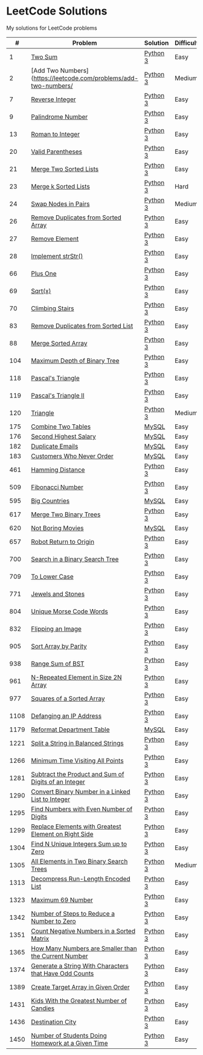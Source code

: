 # LeetCode Solutions
My solutions for LeetCode problems

|#|Problem|Solution|Difficulty|
|-|-------|--------|----------|
|1|[Two Sum](https://leetcode.com/problems/two-sum/)|[Python 3](./python/problem-0001.py)|Easy|
|2|[Add Two Numbers](https://leetcode.com/problems/add-two-numbers/|[Python 3](./python/problem-0002.py)|Medium|
|7|[Reverse Integer](https://leetcode.com/problems/reverse-integer/)|[Python 3](./python/problem-0007.py)|Easy|
|9|[Palindrome Number](https://leetcode.com/problems/palindrome-number/)|[Python 3](./python/problem-0009.py)|Easy|
|13|[Roman to Integer](https://leetcode.com/problems/roman-to-integer/)|[Python 3](./python/problem-0013.py)|Easy|
|20|[Valid Parentheses](https://leetcode.com/problems/valid-parentheses/)|[Python 3](./python/problem-0020.py)|Easy|
|21|[Merge Two Sorted Lists](https://leetcode.com/problems/merge-two-sorted-lists/)|[Python 3](./python/problem-0021.py)|Easy|
|23|[Merge k Sorted Lists](https://leetcode.com/problems/merge-k-sorted-lists/)|[Python 3](./python/problem-0023.py)|Hard|
|24|[Swap Nodes in Pairs](https://leetcode.com/problems/swap-nodes-in-pairs/)|[Python 3](./python/problem-0024.py)|Medium|
|26|[Remove Duplicates from Sorted Array](https://leetcode.com/problems/remove-duplicates-from-sorted-array/)|[Python 3](./python/problem-0026.py)|Easy|
|27|[Remove Element](https://leetcode.com/problems/remove-element/)|[Python 3](./python/problem-0027.py)|Easy|
|28|[Implement strStr()](https://leetcode.com/problems/implement-strstr/)|[Python 3](./python/problem-0028.py)|Easy|
|66|[Plus One](https://leetcode.com/problems/plus-one/)|[Python 3](./python/problem-0066.py)|Easy|
|69|[Sqrt(x)](https://leetcode.com/problems/sqrtx/)|[Python 3](./python/problem-0069.py)|Easy|
|70|[Climbing Stairs](https://leetcode.com/problems/climbing-stairs/)|[Python 3](./python/problem-0070.py)|Easy|
|83|[Remove Duplicates from Sorted List](https://leetcode.com/problems/remove-duplicates-from-sorted-list/)|[Python 3](./python/problem-0083.py)|Easy|
|88|[Merge Sorted Array](https://leetcode.com/problems/merge-sorted-array/)|[Python 3](./python/problem-0088.py)|Easy|
|104|[Maximum Depth of Binary Tree](https://leetcode.com/problems/maximum-depth-of-binary-tree/)|[Python 3](./python/problem-0104.py)|Easy|
|118|[Pascal's Triangle](https://leetcode.com/problems/pascals-triangle/)|[Python 3](./python/problem-0118.py)|Easy|
|119|[Pascal's Triangle II](https://leetcode.com/problems/pascals-triangle-ii/)|[Python 3](./python/problem-0119.py)|Easy|
|120|[Triangle](https://leetcode.com/problems/triangle/)|[Python 3](./python/problem-0120.py)|Medium|
|175|[Combine Two Tables](https://leetcode.com/problems/combine-two-tables/)|[MySQL](./sql/problem-0175.sql)|Easy|
|176|[Second Highest Salary](https://leetcode.com/problems/second-highest-salary/)|[MySQL](./sql/problem-0176.sql)|Easy|
|182|[Duplicate Emails](https://leetcode.com/problems/duplicate-emails/)|[MySQL](./sql/problem-0182.sql)|Easy|
|183|[Customers Who Never Order](https://leetcode.com/problems/customers-who-never-order/)|[MySQL](./sql/problem-0183.sql)|Easy|
|461|[Hamming Distance](https://leetcode.com/problems/hamming-distance/)|[Python 3](./python/problem-0461.py)|Easy|
|509|[Fibonacci Number](https://leetcode.com/problems/fibonacci-number/)|[Python 3](./python/problem-0509.py)|Easy|
|595|[Big Countries](https://leetcode.com/problems/big-countries/)|[MySQL](./sql/problem-0595.sql)|Easy|
|617|[Merge Two Binary Trees](https://leetcode.com/problems/merge-two-binary-trees/)|[Python 3](./python/problem-0617.py)|Easy|
|620|[Not Boring Movies](https://leetcode.com/problems/not-boring-movies/)|[MySQL](./sql/problem-0620.sql)|Easy|
|657|[Robot Return to Origin](https://leetcode.com/problems/robot-return-to-origin/)|[Python 3](./python/problem-0657.py)|Easy|
|700|[Search in a Binary Search Tree](https://leetcode.com/problems/search-in-a-binary-search-tree/)|[Python 3](./python/problem-0700.py)|Easy|
|709|[To Lower Case](https://leetcode.com/problems/to-lower-case/)|[Python 3](./python/problem-0709.py)|Easy|
|771|[Jewels and Stones](https://leetcode.com/problems/jewels-and-stones/)|[Python 3](./python/problem-0771.py)|Easy|
|804|[Unique Morse Code Words](https://leetcode.com/problems/unique-morse-code-words/)|[Python 3](./python/problem-0804.py)|Easy|
|832|[Flipping an Image](https://leetcode.com/problems/flipping-an-image/)|[Python 3](./python/problem-0832.py)|Easy|
|905|[Sort Array by Parity](https://leetcode.com/problems/sort-array-by-parity/)|[Python 3](./python/problem-0905.py)|Easy|
|938|[Range Sum of BST](https://leetcode.com/problems/range-sum-of-bst/)|[Python 3](./python/problem-0938.py)|Easy|
|961|[N-Repeated Element in Size 2N Array](https://leetcode.com/problems/n-repeated-element-in-size-2n-array/)|[Python 3](./python/problem-0961.py)|Easy|
|977|[Squares of a Sorted Array](https://leetcode.com/problems/squares-of-a-sorted-array/)|[Python 3](./python/problem-0977.py)|Easy|
|1108|[Defanging an IP Address](https://leetcode.com/problems/defanging-an-ip-address/)|[Python 3](./python/problem-1108.py)|Easy|
|1179|[Reformat Department Table](https://leetcode.com/problems/reformat-department-table/)|[MySQL](./sql/problem-1179.sql)|Easy|
|1221|[Split a String in Balanced Strings](https://leetcode.com/problems/split-a-string-in-balanced-strings/)|[Python 3](./python/problem-1221.py)|Easy|
|1266|[Minimum Time Visiting All Points](https://leetcode.com/problems/minimum-time-visiting-all-points/)|[Python 3](./python/problem-1266.py)|Easy|
|1281|[Subtract the Product and Sum of Digits of an Integer](https://leetcode.com/problems/subtract-the-product-and-sum-of-digits-of-an-integer/)|[Python 3](./python/problem-1281.py)|Easy|
|1290|[Convert Binary Number in a Linked List to Integer](https://leetcode.com/problems/convert-binary-number-in-a-linked-list-to-integer/)|[Python 3](./python/problem-1290.py)|Easy|
|1295|[Find Numbers with Even Number of Digits](https://leetcode.com/problems/find-numbers-with-even-number-of-digits/)|[Python 3](./python/problem-1295.py)|Easy|
|1299|[Replace Elements with Greatest Element on Right Side](https://leetcode.com/problems/replace-elements-with-greatest-element-on-right-side/)|[Python 3](./python/problem-1299.py)|Easy|
|1304|[Find N Unique Integers Sum up to Zero](https://leetcode.com/problems/find-n-unique-integers-sum-up-to-zero/)|[Python 3](./python/problem-1304.py)|Easy|
|1305|[All Elements in Two Binary Search Trees](https://leetcode.com/problems/all-elements-in-two-binary-search-trees/)|[Python 3](./python/problem-1305.py)|Medium|
|1313|[Decompress Run-Length Encoded List](https://leetcode.com/problems/decompress-run-length-encoded-list/)|[Python 3](./python/problem-1313.py)|Easy|
|1323|[Maximum 69 Number](https://leetcode.com/problems/maximum-69-number/)|[Python 3](./python/problem-1323.py)|Easy|
|1342|[Number of Steps to Reduce a Number to Zero](https://leetcode.com/problems/number-of-steps-to-reduce-a-number-to-zero/)|[Python 3](./python/problem-1342.py)|Easy|
|1351|[Count Negative Numbers in a Sorted Matrix](https://leetcode.com/problems/count-negative-numbers-in-a-sorted-matrix/)|[Python 3](./python/problem-1351.py)|Easy|
|1365|[How Many Numbers are Smaller than the Current Number](https://leetcode.com/problems/how-many-numbers-are-smaller-than-the-current-number/)|[Python 3](./python/problem-1365.py)|Easy|
|1374|[Generate a String With Characters that Have Odd Counts](https://leetcode.com/problems/generate-a-string-with-characters-that-have-odd-counts/)|[Python 3](./python/problem-1374.py)|Easy|
|1389|[Create Target Array in Given Order](https://leetcode.com/problems/create-target-array-in-the-given-order/)|[Python 3](./python/problem-1389.py)|Easy|
|1431|[Kids With the Greatest Number of Candies](https://leetcode.com/problems/kids-with-the-greatest-number-of-candies/)|[Python 3](./python/problem-1431.py)|Easy|
|1436|[Destination City](https://leetcode.com/problems/destination-city/)|[Python 3](./python/problem-1436.py)|Easy|
|1450|[Number of Students Doing Homework at a Given Time](https://leetcode.com/problems/number-of-students-doing-homework-at-a-given-time/)|[Python 3](./python/problem-1450.py)|Easy|

